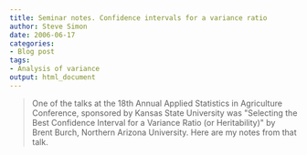 ```yaml
---
title: Seminar notes. Confidence intervals for a variance ratio
author: Steve Simon
date: 2006-06-17
categories:
- Blog post
tags:
- Analysis of variance
output: html_document
---
```

> One of the talks at the 18th Annual Applied Statistics in Agriculture
> Conference, sponsored by Kansas State University was \"Selecting the
> Best Confidence Interval for a Variance Ratio (or Heritability)\" by
> Brent Burch, Northern Arizona University. Here are my notes from that
> talk.

